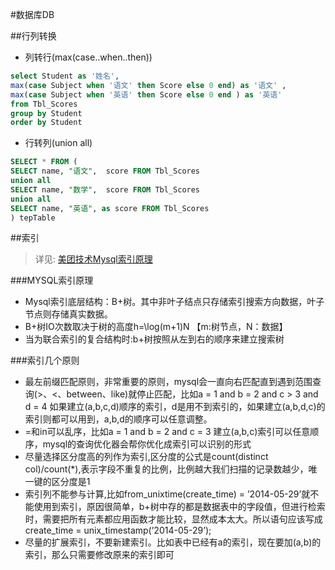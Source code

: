 #数据库DB

##行列转换
- 列转行(max(case..when..then))

 ```sql
 select Student as '姓名',
 max(case Subject when '语文' then Score else 0 end) as '语文' ,
 max(case Subject when '英语' then Score else 0 end ) as '英语'
 from Tbl_Scores
 group by Student
 order by Student
```

- 行转列(union all)


```sql
SELECT * FROM (
SELECT name, "语文",  score FROM Tbl_Scores
union all
SELECT name, "数学",  score FROM Tbl_Scores
union all
SELECT name, "英语", as score FROM Tbl_Scores
) tepTable
 ```

##索引
>详见: [美团技术Mysql索引原理](http://tech.meituan.com/mysql-index.html)

###MYSQL索引原理
- Mysql索引底层结构：B+树。其中非叶子结点只存储索引搜索方向数据，叶子节点则存储真实数据。
- B+树IO次数取决于树的高度h=\log(m+1)N 【m:树节点，N：数据】
- 当为联合索引的复合结构时:b+树按照从左到右的顺序来建立搜索树

###索引几个原则
- 最左前缀匹配原则，非常重要的原则，mysql会一直向右匹配直到遇到范围查询(>、<、between、like)就停止匹配，比如a = 1 and b = 2 and c > 3 and d = 4 如果建立(a,b,c,d)顺序的索引，d是用不到索引的，如果建立(a,b,d,c)的索引则都可以用到，a,b,d的顺序可以任意调整。
- =和in可以乱序，比如a = 1 and b = 2 and c = 3 建立(a,b,c)索引可以任意顺序，mysql的查询优化器会帮你优化成索引可以识别的形式
- 尽量选择区分度高的列作为索引,区分度的公式是count(distinct col)/count(*),表示字段不重复的比例，比例越大我们扫描的记录数越少，唯一键的区分度是1
- 索引列不能参与计算,比如from_unixtime(create_time) = ’2014-05-29’就不能使用到索引，原因很简单，b+树中存的都是数据表中的字段值，但进行检索时，需要把所有元素都应用函数才能比较，显然成本太大。所以语句应该写成create_time = unix_timestamp(’2014-05-29’);
- 尽量的扩展索引，不要新建索引。比如表中已经有a的索引，现在要加(a,b)的索引，那么只需要修改原来的索引即可